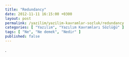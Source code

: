 ```yaml
---
title: "Redundancy"
date: 2012-11-11 16:15:00 +0300
layout: post
permalink: /yazilim/yazilim-kavramlar-sozluk/redundancy
categories: [ "Yazılım", "Yazılım Kavramları Sözlüğü" ]
tags: [ "Ne", "Ne demek", "Nedir" ]
published: false
---
```


.
